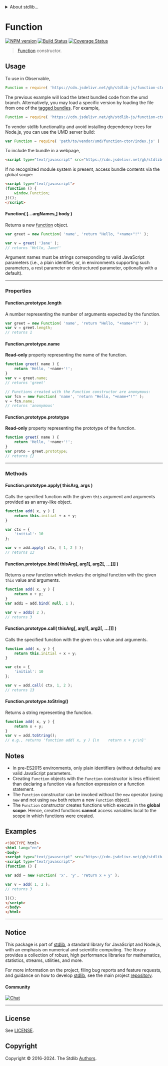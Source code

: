 <!--

@license Apache-2.0

Copyright (c) 2022 The Stdlib Authors.

Licensed under the Apache License, Version 2.0 (the "License");
you may not use this file except in compliance with the License.
You may obtain a copy of the License at

   http://www.apache.org/licenses/LICENSE-2.0

Unless required by applicable law or agreed to in writing, software
distributed under the License is distributed on an "AS IS" BASIS,
WITHOUT WARRANTIES OR CONDITIONS OF ANY KIND, either express or implied.
See the License for the specific language governing permissions and
limitations under the License.

-->


<details>
  <summary>
    About stdlib...
  </summary>
  <p>We believe in a future in which the web is a preferred environment for numerical computation. To help realize this future, we've built stdlib. stdlib is a standard library, with an emphasis on numerical and scientific computation, written in JavaScript (and C) for execution in browsers and in Node.js.</p>
  <p>The library is fully decomposable, being architected in such a way that you can swap out and mix and match APIs and functionality to cater to your exact preferences and use cases.</p>
  <p>When you use stdlib, you can be absolutely certain that you are using the most thorough, rigorous, well-written, studied, documented, tested, measured, and high-quality code out there.</p>
  <p>To join us in bringing numerical computing to the web, get started by checking us out on <a href="https://github.com/stdlib-js/stdlib">GitHub</a>, and please consider <a href="https://opencollective.com/stdlib">financially supporting stdlib</a>. We greatly appreciate your continued support!</p>
</details>

# Function

[![NPM version][npm-image]][npm-url] [![Build Status][test-image]][test-url] [![Coverage Status][coverage-image]][coverage-url] <!-- [![dependencies][dependencies-image]][dependencies-url] -->

> [Function][mdn-function] constructor.

<!-- Section to include introductory text. Make sure to keep an empty line after the intro `section` element and another before the `/section` close. -->

<section class="intro">

</section>

<!-- /.intro -->

<!-- Package usage documentation. -->



<section class="usage">

## Usage

To use in Observable,

```javascript
Function = require( 'https://cdn.jsdelivr.net/gh/stdlib-js/function-ctor@umd/browser.js' )
```
The previous example will load the latest bundled code from the umd branch. Alternatively, you may load a specific version by loading the file from one of the [tagged bundles](https://github.com/stdlib-js/function-ctor/tags). For example,

```javascript
Function = require( 'https://cdn.jsdelivr.net/gh/stdlib-js/function-ctor@v0.2.1-umd/browser.js' )
```

To vendor stdlib functionality and avoid installing dependency trees for Node.js, you can use the UMD server build:

```javascript
var Function = require( 'path/to/vendor/umd/function-ctor/index.js' )
```

To include the bundle in a webpage,

```html
<script type="text/javascript" src="https://cdn.jsdelivr.net/gh/stdlib-js/function-ctor@umd/browser.js"></script>
```

If no recognized module system is present, access bundle contents via the global scope:

```html
<script type="text/javascript">
(function () {
    window.Function;
})();
</script>
```

#### Function( \[...argNames,] body )

Returns a new [function][mdn-function] object.

```javascript
var greet = new Function( 'name', 'return "Hello, "+name+"!"' );

var v = greet( 'Jane' );
// returns 'Hello, Jane!'
```

Argument names must be strings corresponding to valid JavaScript parameters (i.e., a plain identifier, or, in environments supporting such parameters, a rest parameter or destructured parameter, optionally with a default).

* * *

### Properties

<a name="prop-length"></a>

#### Function.prototype.length

A number representing the number of arguments expected by the function.

```javascript
var greet = new Function( 'name', 'return "Hello, "+name+"!"' );
var v = greet.length;
// returns 1
```

<a name="prop-name"></a>

#### Function.prototype.name

**Read-only** property representing the name of the function.

```javascript
function greet( name ) {
    return 'Hello, '+name+'!';
}
var v = greet.name;
// returns 'greet'

// Functions created with the Function constructor are anonymous:
var fcn = new Function( 'name', 'return "Hello, "+name+"!"' );
v = fcn.name;
// returns 'anonymous'
```

<a name="prop-prototype"></a>

#### Function.prototype.prototype

**Read-only** property representing the prototype of the function.

```javascript
function greet( name ) {
    return 'Hello, '+name+'!';
}
var proto = greet.prototype;
// returns {}
```

* * *

### Methods

<a name="method-apply"></a>

#### Function.prototype.apply( thisArg, args )

Calls the specified function with the given `this` argument and arguments provided as an array-like object.

<!-- eslint-disable no-invalid-this -->

```javascript
function add( x, y ) {
    return this.initial + x + y;
}

var ctx = {
    'initial': 10
};

var v = add.apply( ctx, [ 1, 2 ] );
// returns 13
```

<a name="method-bind"></a>

#### Function.prototype.bind( thisArg\[, arg1\[, arg2\[, ...]]] )

Returns a new function which invokes the original function with the given `this` value and arguments.

```javascript
function add( x, y ) {
    return x + y;
}
var add1 = add.bind( null, 1 );

var v = add1( 2 );
// returns 3
```

<a name="method-call"></a>

#### Function.prototype.call( thisArg\[, arg1\[, arg2\[, ...]]] )

Calls the specified function with the given `this` value and arguments.

<!-- eslint-disable no-invalid-this -->

```javascript
function add( x, y ) {
    return this.initial + x + y;
}

var ctx = {
    'initial': 10
};

var v = add.call( ctx, 1, 2 );
// returns 13
```

<a name="method-to-string"></a>

#### Function.prototype.toString()

Returns a string representing the function.

```javascript
function add( x, y ) {
    return x + y;
}
var v = add.toString();
// e.g., returns 'function add( x, y ) {\n    return x + y;\n}'
```

</section>

<!-- /.usage -->

<!-- Package usage notes. Make sure to keep an empty line after the `section` element and another before the `/section` close. -->

<section class="notes">

## Notes

-   In pre-ES2015 environments, only plain identifiers (without defaults) are valid JavaScript parameters.
-   Creating `Function` objects with the `Function` constructor is less efficient than declaring a function via a function expression or a function statement.
-   The `Function` constructor can be invoked without the `new` operator (using `new` and not using `new` both return a new `Function` object).
-   The `Function` constructor creates functions which execute in the **global scope**. Hence, created functions **cannot** access variables local to the scope in which functions were created.  

</section>

<!-- /.notes -->

<!-- Package usage examples. -->

<section class="examples">

## Examples

<!-- eslint no-undef: "error" -->

```html
<!DOCTYPE html>
<html lang="en">
<body>
<script type="text/javascript" src="https://cdn.jsdelivr.net/gh/stdlib-js/function-ctor@umd/browser.js"></script>
<script type="text/javascript">
(function () {

var add = new Function( 'x', 'y', 'return x + y' );

var v = add( 1, 2 );
// returns 3

})();
</script>
</body>
</html>
```

</section>

<!-- /.examples -->

<!-- Section to include cited references. If references are included, add a horizontal rule *before* the section. Make sure to keep an empty line after the `section` element and another before the `/section` close. -->

<section class="references">

</section>

<!-- /.references -->

<!-- Section for related `stdlib` packages. Do not manually edit this section, as it is automatically populated. -->

<section class="related">

</section>

<!-- /.related -->

<!-- Section for all links. Make sure to keep an empty line after the `section` element and another before the `/section` close. -->


<section class="main-repo" >

* * *

## Notice

This package is part of [stdlib][stdlib], a standard library for JavaScript and Node.js, with an emphasis on numerical and scientific computing. The library provides a collection of robust, high performance libraries for mathematics, statistics, streams, utilities, and more.

For more information on the project, filing bug reports and feature requests, and guidance on how to develop [stdlib][stdlib], see the main project [repository][stdlib].

#### Community

[![Chat][chat-image]][chat-url]

---

## License

See [LICENSE][stdlib-license].


## Copyright

Copyright &copy; 2016-2024. The Stdlib [Authors][stdlib-authors].

</section>

<!-- /.stdlib -->

<!-- Section for all links. Make sure to keep an empty line after the `section` element and another before the `/section` close. -->

<section class="links">

[npm-image]: http://img.shields.io/npm/v/@stdlib/function-ctor.svg
[npm-url]: https://npmjs.org/package/@stdlib/function-ctor

[test-image]: https://github.com/stdlib-js/function-ctor/actions/workflows/test.yml/badge.svg?branch=v0.2.1
[test-url]: https://github.com/stdlib-js/function-ctor/actions/workflows/test.yml?query=branch:v0.2.1

[coverage-image]: https://img.shields.io/codecov/c/github/stdlib-js/function-ctor/main.svg
[coverage-url]: https://codecov.io/github/stdlib-js/function-ctor?branch=main

<!--

[dependencies-image]: https://img.shields.io/david/stdlib-js/function-ctor.svg
[dependencies-url]: https://david-dm.org/stdlib-js/function-ctor/main

-->

[chat-image]: https://img.shields.io/gitter/room/stdlib-js/stdlib.svg
[chat-url]: https://app.gitter.im/#/room/#stdlib-js_stdlib:gitter.im

[stdlib]: https://github.com/stdlib-js/stdlib

[stdlib-authors]: https://github.com/stdlib-js/stdlib/graphs/contributors

[umd]: https://github.com/umdjs/umd
[es-module]: https://developer.mozilla.org/en-US/docs/Web/JavaScript/Guide/Modules

[deno-url]: https://github.com/stdlib-js/function-ctor/tree/deno
[deno-readme]: https://github.com/stdlib-js/function-ctor/blob/deno/README.md
[umd-url]: https://github.com/stdlib-js/function-ctor/tree/umd
[umd-readme]: https://github.com/stdlib-js/function-ctor/blob/umd/README.md
[esm-url]: https://github.com/stdlib-js/function-ctor/tree/esm
[esm-readme]: https://github.com/stdlib-js/function-ctor/blob/esm/README.md
[branches-url]: https://github.com/stdlib-js/function-ctor/blob/main/branches.md

[stdlib-license]: https://raw.githubusercontent.com/stdlib-js/function-ctor/main/LICENSE

[mdn-function]: https://developer.mozilla.org/en-US/docs/Web/JavaScript/Reference/Global_Objects/Function

</section>

<!-- /.links -->
